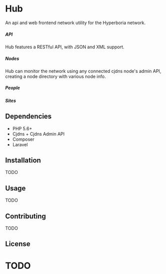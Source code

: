 # Hub

An api and web frontend network utility for the Hyperboria network.

##### API

Hub features a RESTful API, with JSON and XML support.

##### Nodes

Hub can monitor the network using any connected cjdns node's admin API, creating a node directory with various node info.

##### People
##### Sites

## Dependencies

 - PHP 5.6+
 - Cjdns + Cjdns Admin API
 - Composer
 - Laravel

## Installation

TODO

## Usage

TODO

## Contributing

TODO

## License

TODO
=======
